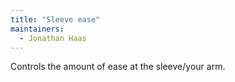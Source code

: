 ```yaml
---
title: "Sleeve ease"
maintainers:
  - Jonathan Haas
---
```


Controls the amount of ease at the sleeve/your arm.




